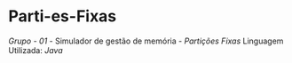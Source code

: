 # Parti-es-Fixas
*Grupo - 01* - Simulador de gestão de memória - *Partições Fixas*  Linguagem Utilizada: *Java*
